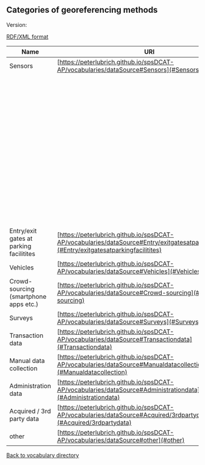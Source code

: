 ## Categories of georeferencing methods

Version:

[RDF/XML format](www.google.com)

Name | URI | Detail | URI 
---- | --- | ------ | ---
<a name="Sensors"></a> Sensors  | [https://peterlubrich.github.io/spsDCAT-AP/vocabularies/dataSource#Sensors](#Sensors) | <a name="RFID"></a> RFID | [https://peterlubrich.github.io/spsDCAT-AP/vocabularies/dataSource#RFID](#RFID)
 |  |  | <a name="magnet"></a> magnet | [https://peterlubrich.github.io/spsDCAT-AP/vocabularies/dataSource#magnet](#magnet)
 |  |  | <a name="infrared"></a> infrared | [https://peterlubrich.github.io/spsDCAT-AP/vocabularies/dataSource#infrared](#infrared)
 |  |  | <a name="radar"></a> radar | [https://peterlubrich.github.io/spsDCAT-AP/vocabularies/dataSource#radar](#radar)
 |  |  | <a name="piezoelectric"></a> piezo-electric | [https://peterlubrich.github.io/spsDCAT-AP/vocabularies/dataSource#piezoelectric](#piezoelectric)
 |  |  | <a name="optical"></a> optical | [https://peterlubrich.github.io/spsDCAT-AP/vocabularies/dataSource#optical](#optical)
 |  |  | <a name="other"></a> other | [https://peterlubrich.github.io/spsDCAT-AP/vocabularies/dataSource#other](#other)
<a name="Entry/exitgatesatparkingfacilitites"></a> Entry/exit gates at parking facilitites  | [https://peterlubrich.github.io/spsDCAT-AP/vocabularies/dataSource#Entry/exitgatesatparkingfacilitites](#Entry/exitgatesatparkingfacilitites) | <a name=""></a>  | [https://peterlubrich.github.io/spsDCAT-AP/vocabularies/dataSource#](#)
<a name="Vehicles"></a> Vehicles | [https://peterlubrich.github.io/spsDCAT-AP/vocabularies/dataSource#Vehicles](#Vehicles) | <a name=""></a>  | [https://peterlubrich.github.io/spsDCAT-AP/vocabularies/dataSource#](#)
<a name="Crowdsourcing"></a> Crowd-sourcing (smartphone apps etc.) | [https://peterlubrich.github.io/spsDCAT-AP/vocabularies/dataSource#Crowd-sourcing](#Crowd-sourcing) |  |   
<a name="Surveys"></a> Surveys | [https://peterlubrich.github.io/spsDCAT-AP/vocabularies/dataSource#Surveys](#Surveys) | <a name=""></a>  | [https://peterlubrich.github.io/spsDCAT-AP/vocabularies/dataSource#](#)
<a name="Transactiondata"></a> Transaction data | [https://peterlubrich.github.io/spsDCAT-AP/vocabularies/dataSource#Transactiondata](#Transactiondata) | <a name=""></a>  | [https://peterlubrich.github.io/spsDCAT-AP/vocabularies/dataSource#](#)
<a name="Manualdatacollection"></a> Manual data collection | [https://peterlubrich.github.io/spsDCAT-AP/vocabularies/dataSource#Manualdatacollection](#Manualdatacollection) | <a name=""></a>  | [https://peterlubrich.github.io/spsDCAT-AP/vocabularies/dataSource#](#)
<a name="Administrationdata"></a> Administration data | [https://peterlubrich.github.io/spsDCAT-AP/vocabularies/dataSource#Administrationdata](#Administrationdata) | <a name=""></a>  | [https://peterlubrich.github.io/spsDCAT-AP/vocabularies/dataSource#](#)
<a name="Acquired/3rdpartydata"></a> Acquired / 3rd party data | [https://peterlubrich.github.io/spsDCAT-AP/vocabularies/dataSource#Acquired/3rdpartydata](#Acquired/3rdpartydata) | <a name=""></a>  | [https://peterlubrich.github.io/spsDCAT-AP/vocabularies/dataSource#](#)
<a name="other"></a> other | [https://peterlubrich.github.io/spsDCAT-AP/vocabularies/dataSource#other](#other) | "" | ""


[Back to vocabulary directory](https://peterlubrich.github.io/spsDCAT-AP/vocabularies/)
